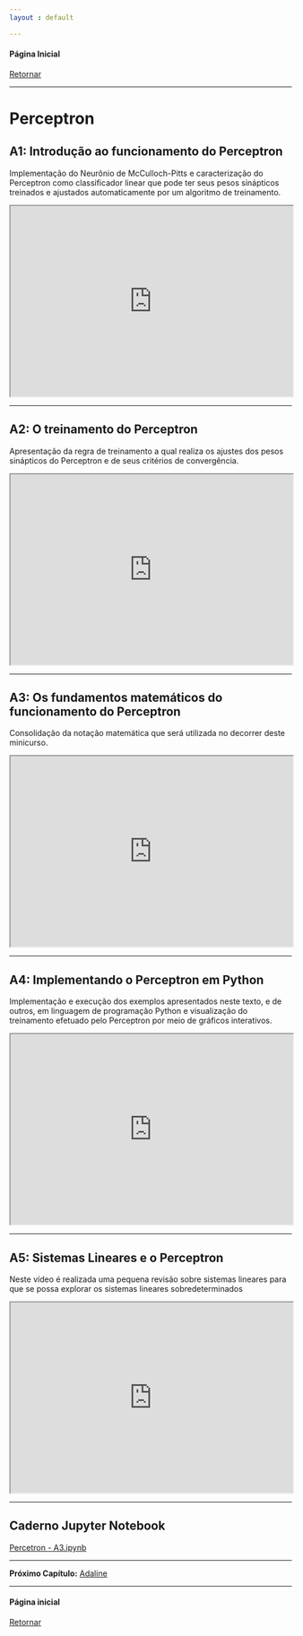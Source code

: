 ```yaml
---
layout : default

---
```

#### Página Inicial
[Retornar](../index)

---

# Perceptron

## A1: Introdução ao funcionamento do Perceptron

Implementação do Neurônio de McCulloch-Pitts e caracterização do Perceptron como classificador linear que pode ter seus pesos sinápticos treinados e ajustados automaticamente  por um algoritmo de treinamento.

<iframe src="https://drive.google.com/file/d/19ulrDMglVpTabFiP3aOQNX7_JUR_la2y/preview" width="100%" height="340" allow="autoplay" allow="fullscreen"></iframe>

---

## A2: O treinamento do Perceptron

Apresentação da regra de treinamento a qual realiza os ajustes dos pesos sinápticos do Perceptron e de seus critérios de convergência.

<iframe src="https://drive.google.com/file/d/19ulrDMglVpTabFiP3aOQNX7_JUR_la2y/preview" width="100%" height="340" allow="autoplay" allow="fullscreen"></iframe>

---

## A3: Os fundamentos matemáticos do funcionamento do Perceptron

Consolidação da notação matemática que será utilizada no decorrer deste minicurso.

<iframe src="https://drive.google.com/file/d/1SJSuAuP8JTfvpY25taAp351j6VcMCJ82/preview" width="100%" height="340" allow="autoplay" allow="fullscreen"></iframe>

---

## A4: Implementando o Perceptron em Python

Implementação e execução dos exemplos apresentados neste texto, e de outros, em linguagem de programação Python e visualização do treinamento efetuado pelo Perceptron por meio de gráficos interativos.

<iframe src="https://drive.google.com/file/d/1mb4pY0cdCkhnzq3AVWPYkriRulVozybY/preview" width="100%" height="340" allow="autoplay" allow="fullscreen"></iframe>

---

## A5: Sistemas Lineares e o Perceptron

Neste vídeo é realizada uma pequena revisão sobre sistemas lineares para que se possa explorar os sistemas lineares sobredeterminados

<iframe src="https://drive.google.com/file/d/1JK4lStI3VmjJebv2yw3Ms0sw9fgjFM0r/preview" width="100%" height="340" allow="autoplay" allow="fullscreen"></iframe>
 
---

## Caderno Jupyter Notebook


[Percetron - A3.ipynb](https://drive.google.com/file/d/1npyEy2r9Vi1l8l2XlVDoFB1mLasGVMxf/view?usp=drive_link)



---

**Próximo Capítulo:**
[Adaline](../paginas/ada)

---
#### Página inicial
[Retornar](../index)

